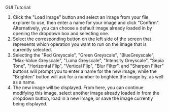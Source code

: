GUI Tutorial:

1) Click the "Load Image" button and select an image from your file explorer
to use, then enter a name for your image and click "Confirm". Alternatively, 
you can choose a default image already loaded in by opening the dropdown box 
and selecting one.
2) Select the corresponding button on the left side of the screen that represents
which operation you want to run on the image that is currently selected. 
3) Selecting the "Red Greyscale", "Green Greyscale", "BlueGreyscale", "Max-Value 
Greyscale", "Luma Greyscale", "Intensity Greyscale", "Sepia Tone", "Horizontal
Flip", "Vertical Flip", "Blur Filter", and "Sharpen Filter" buttons will prompt you 
to enter a name for the new image, while the "Brighten" button will ask for
a number to brighten the image by, as well as a name.
4) The new image will be displayed. From here, you can continue modifying this image, 
select another image already loaded in from the dropdown button, load in a new image,
or save the image currently being displayed.
